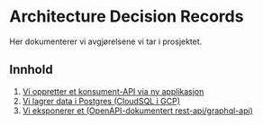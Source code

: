 # Architecture Decision Records

Her dokumenterer vi avgjørelsene vi tar i prosjektet.

## Innhold

1. [Vi oppretter et konsument-API via ny applikasjon](adr/01_datakilde.md)
2. [Vi lagrer data i Postgres (CloudSQL i GCP)](adr/02_lagringssted.md)
3. [Vi eksponerer et (OpenAPI-dokumentert rest-api/graphql-api)](adr/03_apiteknologi.md)
